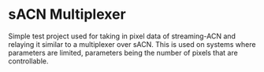# sACN Multiplexer

Simple test project used for taking in pixel data of streaming-ACN and relaying it similar to a multiplexer over sACN. This is used on systems where parameters are limited, parameters being the number of pixels that are controllable.
